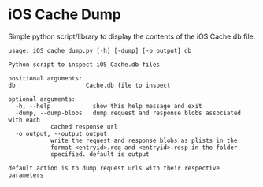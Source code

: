 iOS Cache Dump
============

Simple python script/library to display the contents of the iOS Cache.db file. 

	usage: iOS_cache_dump.py [-h] [-dump] [-o output] db

	Python script to inspect iOS Cache.db files

	positional arguments:
	db                    Cache.db file to inspect

	optional arguments:
	  -h, --help            show this help message and exit
	  -dump, --dump-blobs   dump request and response blobs associated with each
				cached response url
	  -o output, --output output
				write the request and response blobs as plists in the
				format <entryid>.req and <entryid>.resp in the folder
				specified. default is output

	default action is to dump request urls with their respective parameters
